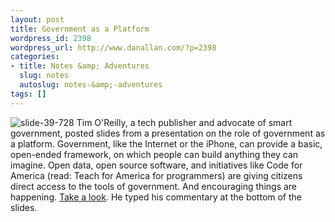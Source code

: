 ```yaml
---
layout: post
title: Government as a Platform
wordpress_id: 2398
wordpress_url: http://www.danallan.com/?p=2398
categories:
- title: Notes &amp; Adventures
  slug: notes
  autoslug: notes-&amp;-adventures
tags: []
---
```

![](http://www.danallan.com/wp-content/uploads/2012/10/slide-39-728-124x171.jpg "slide-39-728")
Tim O'Reilly, a tech publisher and advocate of smart government, posted slides from a presentation on the role of government as a platform. Government, like the Internet or the iPhone, can provide a basic, open-ended framework, on which people can build anything they can imagine. Open data, open source software, and initiatives like Code for America (read: Teach for America for programmers) are giving citizens direct access to the tools of government. And encouraging things are happening. [Take a look](http://www.slideshare.net/timoreilly/world-government-summit-on-open-source). He typed his commentary at the bottom of the slides.
